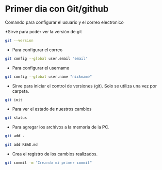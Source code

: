 # Primer dia con Git/github

Comando para configurar el usuario y el correo electronico

*Sirve para poder ver la versión de git

```bash
git --version
```

* Para configurar el correo
```bash
git config --global user.email "email"
```

* Para configurar el username

```bash
git config --global user.name "nickname"
```

* Sirve para iniciar el control de versiones (git). Solo se utiliza una vez por carpeta.

```bash
git init
```
* Para ver el estado de nuestros cambios
```bash
git status
```
* Para agregar los archivos a la memoria de la PC.
```bash
git add .
```

```bash
git add READ.md
```
* Crea el registro de los cambios realizados.

```bash
git commit -m "Creando mi primer commit"
```